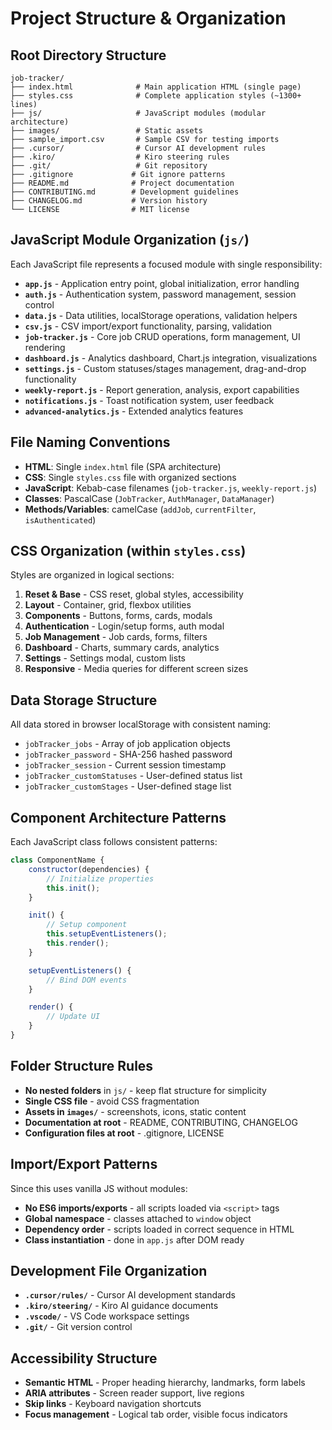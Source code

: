 # Project Structure & Organization

## Root Directory Structure
```
job-tracker/
├── index.html              # Main application HTML (single page)
├── styles.css              # Complete application styles (~1300+ lines)
├── js/                     # JavaScript modules (modular architecture)
├── images/                 # Static assets
├── sample_import.csv       # Sample CSV for testing imports
├── .cursor/                # Cursor AI development rules
├── .kiro/                  # Kiro steering rules
├── .git/                   # Git repository
├── .gitignore             # Git ignore patterns
├── README.md              # Project documentation
├── CONTRIBUTING.md        # Development guidelines
├── CHANGELOG.md           # Version history
└── LICENSE                # MIT license
```

## JavaScript Module Organization (`js/`)
Each JavaScript file represents a focused module with single responsibility:

- **`app.js`** - Application entry point, global initialization, error handling
- **`auth.js`** - Authentication system, password management, session control
- **`data.js`** - Data utilities, localStorage operations, validation helpers
- **`csv.js`** - CSV import/export functionality, parsing, validation
- **`job-tracker.js`** - Core job CRUD operations, form management, UI rendering
- **`dashboard.js`** - Analytics dashboard, Chart.js integration, visualizations
- **`settings.js`** - Custom statuses/stages management, drag-and-drop functionality
- **`weekly-report.js`** - Report generation, analysis, export capabilities
- **`notifications.js`** - Toast notification system, user feedback
- **`advanced-analytics.js`** - Extended analytics features

## File Naming Conventions
- **HTML**: Single `index.html` file (SPA architecture)
- **CSS**: Single `styles.css` file with organized sections
- **JavaScript**: Kebab-case filenames (`job-tracker.js`, `weekly-report.js`)
- **Classes**: PascalCase (`JobTracker`, `AuthManager`, `DataManager`)
- **Methods/Variables**: camelCase (`addJob`, `currentFilter`, `isAuthenticated`)

## CSS Organization (within `styles.css`)
Styles are organized in logical sections:
1. **Reset & Base** - CSS reset, global styles, accessibility
2. **Layout** - Container, grid, flexbox utilities
3. **Components** - Buttons, forms, cards, modals
4. **Authentication** - Login/setup forms, auth modal
5. **Job Management** - Job cards, forms, filters
6. **Dashboard** - Charts, summary cards, analytics
7. **Settings** - Settings modal, custom lists
8. **Responsive** - Media queries for different screen sizes

## Data Storage Structure
All data stored in browser localStorage with consistent naming:
- `jobTracker_jobs` - Array of job application objects
- `jobTracker_password` - SHA-256 hashed password
- `jobTracker_session` - Current session timestamp
- `jobTracker_customStatuses` - User-defined status list
- `jobTracker_customStages` - User-defined stage list

## Component Architecture Patterns
Each JavaScript class follows consistent patterns:

```javascript
class ComponentName {
    constructor(dependencies) {
        // Initialize properties
        this.init();
    }

    init() {
        // Setup component
        this.setupEventListeners();
        this.render();
    }

    setupEventListeners() {
        // Bind DOM events
    }

    render() {
        // Update UI
    }
}
```

## Folder Structure Rules
- **No nested folders** in `js/` - keep flat structure for simplicity
- **Single CSS file** - avoid CSS fragmentation
- **Assets in `images/`** - screenshots, icons, static content
- **Documentation at root** - README, CONTRIBUTING, CHANGELOG
- **Configuration files at root** - .gitignore, LICENSE

## Import/Export Patterns
Since this uses vanilla JS without modules:
- **No ES6 imports/exports** - all scripts loaded via `<script>` tags
- **Global namespace** - classes attached to `window` object
- **Dependency order** - scripts loaded in correct sequence in HTML
- **Class instantiation** - done in `app.js` after DOM ready

## Development File Organization
- **`.cursor/rules/`** - Cursor AI development standards
- **`.kiro/steering/`** - Kiro AI guidance documents
- **`.vscode/`** - VS Code workspace settings
- **`.git/`** - Git version control

## Accessibility Structure
- **Semantic HTML** - Proper heading hierarchy, landmarks, form labels
- **ARIA attributes** - Screen reader support, live regions
- **Skip links** - Keyboard navigation shortcuts
- **Focus management** - Logical tab order, visible focus indicators